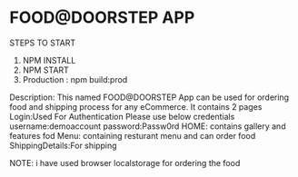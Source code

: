 
# FOOD@DOORSTEP APP

STEPS  TO START

1) NPM INSTALL
2) NPM START
3) Production : npm build:prod

Description:
This named FOOD@DOORSTEP App can be used for ordering food and shipping process for any eCommerce.
It contains 2 pages 
Login:Used For Authentication
Please use below credentials
username:demoaccount
password:Passw0rd
HOME: contains gallery and features fod
Menu: containing resturant menu and can order food
ShippingDetails:For shipping 

NOTE: i have used browser localstorage for ordering the food
